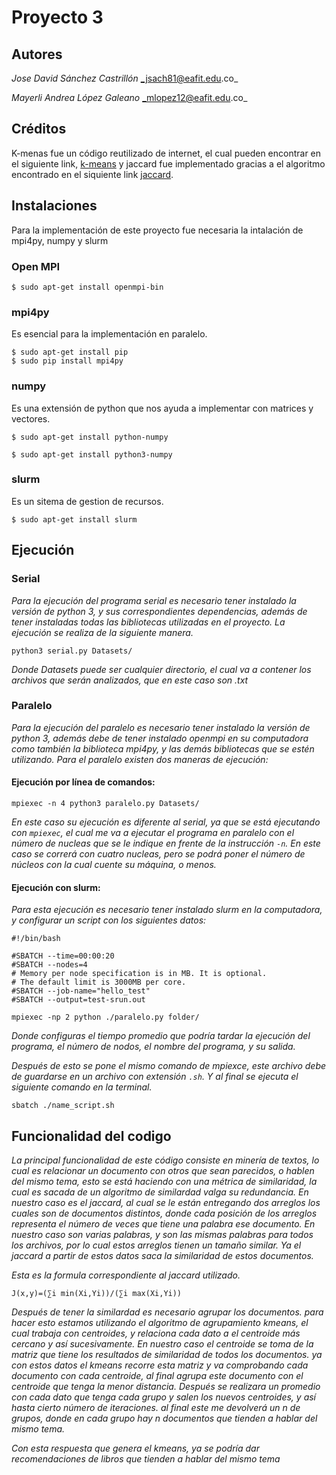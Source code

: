 # Proyecto 3

## Autores
  *Jose David Sánchez Castrillón*   _jsach81@eafit.edu.co_

  *Mayerli Andrea López Galeano*    _mlopez12@eafit.edu.co_

## Créditos

K-menas fue  un código reutilizado de internet, el cual pueden encontrar en el siguiente link, [k-means](https://gist.github.com/bistaumanga/6023692 "k-me") y jaccard fue implementado gracias a el algoritmo encontrado en el siquiente link [jaccard](http://citeseerx.ist.psu.edu/viewdoc/download?doi=10.1.1.332.4480&rep=rep1&type=pdf).

## Instalaciones

  Para la implementación de este proyecto fue necesaria la intalación de mpi4py, numpy y slurm

  ### Open MPI
  ```
  $ sudo apt-get install openmpi-bin
  ```
  ### mpi4py
  Es esencial para la implementación en paralelo.
  ```
  $ sudo apt-get install pip
  $ sudo pip install mpi4py
  ```

  ### numpy
  Es una extensión de python que nos ayuda a implementar con matrices y vectores.
  ```
  $ sudo apt-get install python-numpy
  ```
  ```
  $ sudo apt-get install python3-numpy
  ```
  ### slurm
  Es un sitema de gestion de recursos.
  ```
  $ sudo apt-get install slurm
  ```



## Ejecución
### Serial
*Para la ejecución del programa serial es necesario tener instalado la versión de python 3, y
sus correspondientes dependencias, además de tener instaladas todas las bibliotecas utilizadas
en el proyecto. La ejecución se realiza de la siguiente manera.*

`python3 serial.py Datasets/`

*Donde Datasets puede ser cualquier directorio, el cual va a contener los archivos
que serán analizados, que en este caso son .txt*

### Paralelo
*Para la ejecución del paralelo es necesario tener instalado la versión de python 3, además debe
de tener instalado openmpi en su computadora como también la biblioteca mpi4py, y las demás bibliotecas
que se estén utilizando. Para el paralelo existen dos maneras de ejecución:*
#### Ejecución por línea de comandos:

`mpiexec -n 4 python3 paralelo.py Datasets/`

*En este caso su ejecución es diferente al serial, ya que se está ejecutando
con `mpiexec`, el cual me va a ejecutar el programa en paralelo con el número de nucleas
que se le indique en frente de la instrucción `-n`. En este caso se correrá con cuatro nucleas,
pero se podrá poner el número de núcleos con la cual cuente su máquina, o menos.*

#### Ejecución con slurm:

*Para esta ejecución es necesario tener instalado slurm en la
 computadora, y configurar un script con los siguientes
datos:*

```[bash]
#!/bin/bash

#SBATCH --time=00:00:20
#SBATCH --nodes=4
# Memory per node specification is in MB. It is optional.
# The default limit is 3000MB per core.
#SBATCH --job-name="hello_test"
#SBATCH --output=test-srun.out

mpiexec -np 2 python ./paralelo.py folder/
```
*Donde configuras el tiempo promedio que podría tardar la
ejecución del programa, el número de nodos, el nombre del
programa, y su salida.*

*Después de esto se pone el mismo comando de mpiexce, este archivo debe de guardarse en un archivo con extensión `.sh`.
Y al final se ejecuta el siguiente comando en la terminal.*

`sbatch ./name_script.sh`

## Funcionalidad del codigo

*La principal funcionalidad de este código consiste en minería de textos,
lo cual es relacionar un documento con otros que sean parecidos, o hablen del
mismo tema, esto se está haciendo con una métrica de similaridad, la cual es sacada de un algoritmo de similardad valga su redundancia. En nuestro caso es el jaccard, al cual se le están entregando dos arreglos los cuales son de documentos distintos, donde cada posición de los arreglos representa el número de veces que tiene una palabra ese documento. En nuestro caso son varias palabras, y son las mismas palabras para todos los archivos, por lo cual estos arreglos tienen un tamaño similar. Ya el jaccard a partir de estos datos saca la similaridad de estos documentos.*

*Esta es la formula correspondiente al jaccard utilizado.*

`J(x,y)=(∑i min(Xi,Yi))/(∑i max(Xi,Yi))`

*Después de tener la similardad es necesario agrupar los documentos. para hacer esto estamos utilizando el algoritmo de agrupamiento kmeans, el cual trabaja con centroides, y relaciona cada dato a el centroide más cercano y así sucesivamente. En nuestro caso el centroide se toma de la matriz que tiene los resultados de similaridad de todos los documentos. ya con estos datos el kmeans recorre esta matriz y va comprobando cada documento con cada centroide, al final agrupa este documento con el centroide que tenga la menor distancia. Después se realizara un promedio con cada dato que tenga cada grupo y salen los nuevos centroides, y así hasta cierto número de iteraciones. al final este me devolverá un n de grupos, donde en cada grupo hay n documentos que tienden a hablar del mismo tema.*

*Con esta respuesta que genera el kmeans, ya se podría dar recomendaciones de libros que tienden a hablar del mismo tema*
